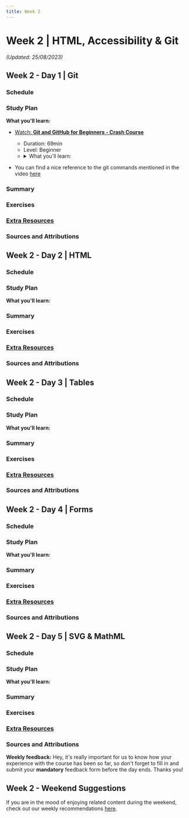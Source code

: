 ```yaml
---
title: Week 2
---
```


# Week 2 | HTML, Accessibility & Git

_(Updated: 25/08/2023)_

## Week 2 - Day 1 | Git

  ### Schedule

  ### Study Plan

  **What you'll learn:**

  - [Watch: **Git and GitHub for Beginners - Crash Course**](https://www.youtube.com/watch?v=RGOj5yH7evk)
    - Duration: 69min
    - Level: Beginner
    - <details>
        <summary>What you'll learn:</summary>
        <ul>
          <li>(0:00) Introduction</li>
          <li>(1:10) What is git?</li>
          <li>(1:30) What is version control?</li>
          <li>(2:10) Terms to be learn in video</li>
          <li>(5:20) Git commands</li>
          <li>(7:05) sign up in GitHub</li>
          <li>(11:32) using git in local machine</li>
          <li>(11:54) git install</li>
          <li>(12:48) getting code editor</li>
          <li>(13:30) inside VS Code</li>
          <li>(14:30) cloning through VS Code</li>
          <li>(17:30) git commit command</li>
          <li>(18:15) git add command</li>
          <li>(19:15) committing</li>
          <li>(20:20) git push command</li>
          <li>(20:30) SSH Keys</li>
          <li>(25:25) git push</li>
          <li>(30:21) Review workflow so far</li>
          <li>(31:40) Compare between GitHub workflow and local git workflow</li>
          <li>(32:42) git branching</li>
          <li>(56:30) Undoing in git</li>
          <li>(1:01:50) Forking in git</li>
          <li>(1:07:55) Ending</li>
        </ul>
      </details>

  - You can find a nice reference to the git commands mentioned in the video [here](resources/git-commands.md)

  ### Summary

  ### Exercises

  ### [Extra Resources](EXTRAS.md)

  ### Sources and Attributions

## Week 2 - Day 2 | HTML

  ### Schedule

  ### Study Plan

  **What you'll learn:**

  ### Summary

  ### Exercises

  ### [Extra Resources](EXTRAS.md)

  ### Sources and Attributions

## Week 2 - Day 3 | Tables

  ### Schedule

  ### Study Plan

  **What you'll learn:**

  ### Summary

  ### Exercises

  ### [Extra Resources](EXTRAS.md)

  ### Sources and Attributions

## Week 2 - Day 4 | Forms

  ### Schedule

  ### Study Plan

  **What you'll learn:**

  ### Summary

  ### Exercises

  ### [Extra Resources](EXTRAS.md)

  ### Sources and Attributions

## Week 2 - Day 5 | SVG & MathML

  ### Schedule

  ### Study Plan

  **What you'll learn:**

  ### Summary

  ### Exercises

  ### [Extra Resources](EXTRAS.md)

  ### Sources and Attributions

**Weekly feedback:** Hey, it's really important for us to know how your experience with the course has been so far, so don't forget to fill in and submit your **mandatory** feedback form before the day ends. Thanks you! 

## Week 2 - Weekend Suggestions

If you are in the mood of enjoying related content during the weekend, check out our weekly recommendations [here](WEEKEND.md).